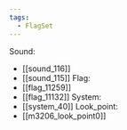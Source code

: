 ```yaml
---
tags:
  - FlagSet
---
```

Sound:
- [[sound_116]]
- [[sound_115]]
Flag:
- [[flag_11259]]
- [[flag_11132]]
System:
- [[system_40]]
Look_point:
- [[m3206_look_point0]]
